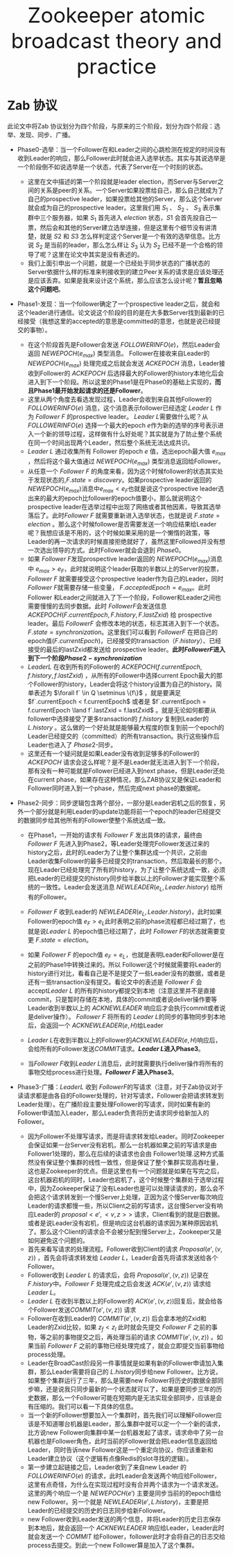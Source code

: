 <div align='center'><font size = '10'>Zookeeper atomic broadcast theory and practice</font></div></center>

# Zab 协议
此论文中将Zab 协议划分为四个阶段，与原来的三个阶段，划分为四个阶段：选举、发现、同步、广播。

* Phase0-选举：当一个Follower在和Leader之间的心跳检测在规定的时间没有收到Leader的响应，那么Follower此时就会进入选举状态。其实与其说选举是一个阶段倒不如说选举是一个状态，代表了Server在一个时刻的状态。
  * 这里在文中描述的第一个阶段就是leader election，而Server与Server之间的关系是peer的关系。一个Server如果投票给自己，那么自己就成为了自己的prospective leader，如果投票给其他的Server，那么这个Server就会成为自己的prospective leader。这里我们用 $S_1$ 、 $S_2$ 、 $S_3$ 表示集群中三个服务器，如果 $S_1$ 首先进入 $election$ 状态，$S1$ 会首先投自己一票，然后会和其他的Server建立选举连接，但是这里有个细节没有讲清楚，就是 $S2$ 和 $S3$ 怎么样判定这个Server是一个有效的选举信息。比方说 $S_2$ 是当前的leader，那么怎么样让 $S_3$ 认为 $S_2$ 已经不是一个合格的领导了呢？这里在论文中其实是没有表述的。
  * 我们上面引申出一个问题，就是一个已经处于同步状态的广播状态的Server依据什么样的标准来判接收到的建立Peer关系的请求是应该处理还是应该丢弃。如果是我来设计这个系统，那么应该怎么设计呢？**暂且忽略这个问题吧**。

* Phase1-发现：当一个follower确定了一个prospective leader之后，就会和这个leader进行通信。论文说这个阶段的目的是在大多数Server找到最新的已经接受（我想这里的accepted的意思是committed的意思，也就是说已经提交的事物）。
  * 在这个阶段首先是Follower会发送 $FOLLOWERINFO(e)$，然后Leader会返回 $NEWEPOCH(e_{max})$ 类型消息。 Follower在接收来自Leader的 $NEWEPOCH(e_{max})$ 处理完成之后就会发送 $ACKEPOCH$ 消息，Leader接收到Follower的 $ACKEPOCH$ 后选择最大的Follower的history本地化后会进入到下一个阶段。所以这里的Phase1是在Phase0的基础上实现的，**而且Phase1最开始发起请求的还是Follower**。 
  * 这里从两个角度去看选发现过程，Leader会收到来自其他Follower的 $FOLLOWERINFO(e)$ 消息，这个消息表示follower已经选定 $Leader\ L$ 作为 $Follower \ F$ 的prospective leader。 $Leader\ L$需要做什么呢？从 $FOLLOWERINFO(e)$ 选择一个最大的epoch $e$作为新的选举的序号表示进入一个新的领导过程，这样做有什么好处呢？其实就是为了防止整个系统在同一个时间出现两个Leader，然后整个系统无法达成共识。
  * $Leader \ L$ 通过收集所有 Follower 的epoch $e$ 值，选出epoch最大值 $e_{max}$ ，然后将这个最大值通过 $NEWEPOCH(e_{max})$ 类型消息返回给Follower。
  * 从任意一个 $Follower \ F$ 的角度来看，因为这个时候follower的状态其实处于发现状态的,$F.state = discovery$。如果prospective leader返回的$NEWEPOCH(e_{max})$消息中$e_{max} < e_{F}$也就是说这个prospective leader选出来的最大的epoch比follower的epoch值要小，那么就说明这个 prospective leader在选举过程中出现了网络或者其他因素，导致其选举落后了。此时$Follower \ F$ 就需要重新进入选举状态，也就是说 $F.state = election$ 。那么这个时候follower是否需要发送一个响应结果给Leader呢？我想应该是不用的，这个时候如果采用的是一个懒惰的政策，等Leader的再一次请求的时候直接拒绝就好了，虽然这里Followed并没有想一次选出领导的方式。此时Follower就会会退到 $Phase 0$。
  * 如果 $Follower \ F$发现prospective leader返回的 $NEWEPOCH(e_{max})$消息中 $e_{max} > e_{F}$，此时就说明这个leader获取的半数以上的Server的投票， $Follower \ F$ 就需要接受这个prospective leader作为自己的Leader，同时 $Follower \ F$就需要存储一些变量， $F.acceptedEpoch = e_{max}$。此时Follower 和Leader之间就进入了下一个阶段，Follower和Leader之间也需要慢慢的去同步数据。此时 $Follower F$会发送信息 $ACKEPOCH(F.currentEpoch, F.history, F.lastZxid)$ 给 prospective leader。最后 $Follower F$ 会修改本地的状态，标志其进入到下一个状态。 $F.state = synchronization$。这里我们可以看到 $Follower F$ 在把自己的epoch值($F.currentEpoch$)，已经接受的transaction（$F.history$）、已经接受的最后的lastZxid都发送给 prospective leader。**此时$Follower F$进入到下一个阶段$Phase2-synchronization$**
  * $Leader L$ 在收到所有的Follower的 $ACKEPOCH(f.currentEpoch,f.history, f.lastZxid)$ ，从所有的Follower中选择current Epoch最大的那个Follower的history，Leader会将这个history设置为自己的history。简单表述为 $\forall f` \in Q \setminus \{f\}$ ，就是要满足 $f`.currentEpoch < f.currentEpoch$ 或者是 $f`.currentEpoch = f.currentEpoch \land f`.lastZxid = f.lastZxid$ 。就是无论如何都要从 follower中选择接受了更多transaction的 $f.history$ 复制到Leader的 $L.history$ 。这么做的一个好处就是能够最大程度的恢复到前一个epoch的Leader已经提交的（committed）的所有transaction。执行这些操作后Leader也进入了 $Phase2$-同步。
  * 这里还有一个疑问就是如果Leader没有收到足够多的Follower的 $ACKEPOCH$ 请求会这么样呢？是不是Leader就无法进入到下一个阶段，那有没有一种可能就是Follower已经进入到next phase，但是Leader还处在current phase，如果存在这种情况，那么ZAB协议又是保证Leader和Follower同时进入到一个phase，然后完成next phase的数据呢。

* Phase2-同步：同步逻辑包含两个部分，一部分是Leader宕机之后的恢复，另外一个部分就是利用Leader的update功能将前一个epoch的leader已经提交的数据同步给其他所有的Follower使整个系统达成一致。
  * 在Phase1，一开始的请求有 $Follower \ F$ 发出具体的请求，最终由 $Follower \ F$ 先进入到Phase2，等Leader处理完Follower发送过来的history之后，此时的Leader为了让整个集群达成一个共识，之前由Leader收集Follower的最多已经提交的transaction，然后取最长的那个。现在Leader已经处理完了所有的history，为了让整个系统达成一致，必须把Leader的已经提交的history同步给半数以上的Follower才能实现整个系统的一致性。Leader会发送消息 $NEWLEADER(e_L, Leader.history)$ 给所有的Follower。
  * $Follower \ F$ 收到Leader的 $NEWLEADER(e_L, Leader.history)$，此时如果Follower的epoch值 $e_F > e_L$此时表明之前的phase流程都已经过期了，也就是说$Leader \ L$ 的epoch值已经过期了，此时 $Follower \ F$的状态就需要变更 $F.state = election$。
  * 如果 $Follower \ F$ 的epoch值 $e_F = e_L$，也就是表明Leader和Follower是在之前的Phase1中转换过来的。所以 Follower这个时候就需要将Leader的history进行对比，看看自己是不是提交了一些Leader没有的数据，或者是还有一些transaction没有提交。看论文中的表述是 $Follower \ F$ 会accept$Leader\ L$ 的所有的history都提交到本地（注意这里并不是直接commit，只是暂时存储在本地，具体的commit或者说deliver操作要等Leader收到半数以上的 $ACKNEWLEADER$ 响应后才会执行commit或者说是deliver操作）。 $Follower \ F$ 将所有的 $Leader \ L$的同步的事物同步到本地后，会返回一个 $ACKNEWLEADER(e,H)$给Leader
  *  $Leader \ L$在收到半数以上的Follower的$ACKNEWLEADER(e,H)$响应后，会给所有的Follower发送$COMMIT$请求。**$Leader \ L$进入Phase3**。
  
  *  当$Follower \ F$收到$Leader\ L$消息后，此时就需要执行deliver操作将所有的事物交给process进行处理。**$Follower \ F$ 进入Phase3**。

* Phase3-广播：$Leader L$ 收到 $Follower F$的写请求（注意，对于Zab协议对于读请求都是由各自的Follower处理的，针对写请求，Follower会把请求转发到Leader处理）。在广播阶段主要处理Follower的写请求，同时如果有新的Follower申请加入Leader，那么Leader负责将历史请求同步给新加入的Follower。
  * 因为Follower不处理写请求，而是将请求转发给Leader。同时Zookeeper会保证如果一台Server没有宕机，那么一台机器如果之前的写请求是由Follower1处理的，那么在后续的读请求也会由 Follower1处理.这种方式虽然没有保证整个集群的线性一致性，但是保证了整个集群实现高吞吐量，这也是Zookeeper的优点。但是这里也有一个问题就是如果在写完之后，这台机器宕机的同时，Leader也宕机了，这个时候整个集群处于选举过程中，因为Zookeeper保证了没有Leader也是可以处理读请求的，那么会不会把这个请求转发到一个慢Server上处理，正因为这个慢Server每次响应Leader的请求都慢一些，所以Client之前的写请求，这台慢Server没有响应Leader的 $proposal<e',<v,z>>$ 请求，Client看到的就是旧数据。或者是说Leader没有宕机，但是响应这台机器的请求因为某种原因宕机了。那么这个Client的请求会不会被分配到慢Server上，Zookeeper又是如何避免这个问题的。
  * 首先来看写请求的处理流程。Follower收到Client的请求 $Proposal(e', \left \langle v,z \right \rangle)$ ，首先会将请求转发给  $Leader \ L$，Leader会首先将请求发送给各个Follower。
  * Follower收到 $Leader \ L$ 的请求后，会将 $Proposal(e', \left \langle v,z \right \rangle)$ 记录在 $F.history$中。$Follower \ F$ 处理完成之后会发送 $ACK(e',\left \langle v,z \right \rangle)$ 请求给$Leader \ L$。
  * $Leader \ L$ 在收到半数以上的Follower的 $ACK(e',\left \langle v,z \right \rangle)$回复后，就会给各个Follower发送$COMMIT(e',\left \langle v,z \right \rangle)$ 请求
  * Follower在收到Leader的 $COMMIT(e',\left \langle v,z \right \rangle)$ 后会拿本地的Zxid和Leader的Zxid比较，如果 $z_f < z_l$ 此时就会先提交 $Follower \ F$ 之前的事物，等之前的事物提交之后，再处理当前的请求 $COMMIT(e',\left \langle v,z \right \rangle)$ 。如果当前 $Follower \ F$ 之前的事物已经处理完成了，就会立即提交当前事物给process处理。
  * Leader在BroadCast阶段另一件事情就是如果有新的Follower申请加入集群，那么Leader需要将自己的 $L.history$同步给new Follower。比方说，如果整个集群运行了三年，那么是需要new Follower将历史的数据全部同步嘛，还是说我只同步最新的一个状态就可以了，如果是要同步三年的历史数据，那么一个Follower可能在短期内是无法实现全部同步，应该是会有压缩的。我们可以看一下具体的信息。
  * 当一个新的Follower想要加入一个集群时，首先我们可以理解Follower应该是不知道哪台机器是Leader，那么集群中就可以定一个一个新的请求，比方说new Follower向集群中某一台机器发起了请求，请求命中了另一台机器也是Follower角色，此时当前的Follower就会把Leader信息返回给Leader，同时告诉new Follower这是一个重定向协议，你应该重新和Leader建立协议（这个逻辑有点像Redis的slot寻找的逻辑）。
  * 第一步建立起链接之后，Leader收到了来自new Leader 的 $FOLLOWERINFO(e)$ 的请求，此时Leader会发送两个响应给Follower，这里有点奇怪，为什么在实现过程时没有合并两个请求为一个请求发送。这里的两个响应一个是 $NEWEPOCH(e')$ 主要是同步当前的的epoch值给 new Follower。另一个就是 $NEWLEADER(e', L.history)$，主要是把Leader的已经提交的历史的日志同步给新Follower。
  * new Follower收到Leader发送的两个信息，并将Leader的历史日志保存到本地后，就会返回一个 $ACKNEWLEADER$ 响应给Leader，Leader此时就会发送一个 $COMMIT$ 给Follower，follower此时才会将自己的日志交给process去提交。到此一个new Follower算是加入了这个集群。